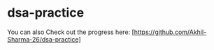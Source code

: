 # dsa-practice
You can also Check out the progress here: [https://github.com/Akhil-Sharma-26/dsa-practice]
